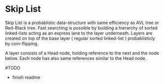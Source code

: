 # Skip List

Skip List is a probablistic data-structure with same efficiency as AVL tree or Red-Black tree. Fast searching is possible by building a hierarchy of sorted linked-lists acting as an express lane to the layer underneath. Layers are created on top of the base layer ( regular sorted linked-list ) probablisticly by coin-flipping.

A layer consists of a Head node, holding reference to the next and the node below. Each node has also same references similar to the Head node.

#TODO
 - finish readme
